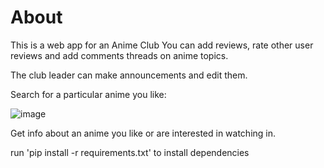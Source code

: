 # About
This is a web app for an Anime Club
You can add reviews, rate other user reviews
and add comments threads on anime topics.

The club leader can make announcements and edit them.


Search for a particular anime you like:

![image](https://user-images.githubusercontent.com/31248132/57825860-65374000-7766-11e9-9071-8fedb9ede01e.png)

Get info about an anime you like or are interested in watching in.

run 'pip install -r requirements.txt' to install dependencies